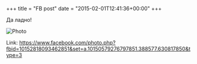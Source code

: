 +++
title = "FB post"
date = "2015-02-01T12:41:36+00:00"
+++

Да ладно!

![Photo](https://scontent.xx.fbcdn.net/v/t1.0-0/p130x130/10441300_10152818093462851_7315604747929408455_n.jpg?oh=27a397a3b300dc2ab6fa8e8bfbe6bcd3&oe=59A1D169)


Link: https://www.facebook.com/photo.php?fbid=10152818093462851&set=a.10150579276797851.388577.630817850&type=3
